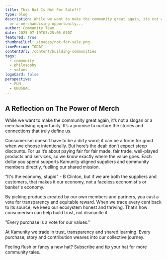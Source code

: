 ```yaml
---
title: This Hat Is Not For Sale?!?
type: blog
description: While we want to make the community great again, its not a slogan
  or a merchandising opportunity...
author: Community Team
date: 2025-07-19T03:25:05.010Z
featured: true
thumbnailUrl: /images/not-for-sale.png
timePeriod: TODAY
contentUrl: /content/building-communities
tags:
  - community
  - philosophy
  - values
logoCard: false
perspective:
  - FUN
  - UNUSUAL
---
```

## A Reflection on The Power of Merch

While we want to make the community great again, it’s not a slogan or a merchandising opportunity. It’s a promise to nurture the stories and connections that truly define us.

Consumerism doesn’t have to be a dirty word; it can be a force for good when we choose intentionally. But here’s the deal: don’t expect steep discounts. For us it’s about paying fair for fair made, fair trade, well-played products and services, so we know exactly where the value goes. Each dollar you spend supports Kamunity‑aligned suppliers and community members directly, fuelling our shared mission.

"It's the economy, stupid" - B Clinton, but if we are both the suppliers and customers, that makes it our economy, not a faceless economist's or banker's economy.

By picking products created by our own members and partners, you cast a vote for transparency and equitable reward. When we trace every cent back to its source, we keep our ecosystem honest and thriving. That’s how consumerism can help build trust, not dismantle it.

"Every purchase is a vote for our values."

At Kamunity we trade in trust, transparency and shared learning. Every purchase, story and contribution weaves into our collective journey.

Feeling flush or fancy a new hat? Subscribe and tip your hat for more community tales.